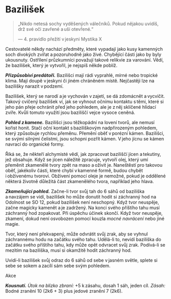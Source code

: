 # Bazilišek

> „Nikdo netesá sochy vyděšených válečníků. Pokud nějakou uvidíš, drž své oči zavřené a uši otevřené.“
>  
> — 4. pravidlo přežití v jeskyni Mystika X

Cestovatelé někdy nachází předměty, které vypadají jako kusy kamenných soch divokých zvířat a pozoruhodně jako živé. Chybějící části jako by byly ukousnuty. Ostřílení průzkumníci považují takové relikvie za varování. Vědí, že bazilišek, který je vytvořil, je nejspíš někde poblíž.
  
***Přizpůsobiví predátoři.*** Bazilišci mají rádi vyprahlé, mírné nebo tropické klima. Mají doupě v jeskyni či jiném chráněném místě. Nejčastěji lze na bazilišky narazit v podzemí.
  
Bazilišek, který se narodí a je vychován v zajetí, se dá zdomácnět a vycvičit. Takový cvičený bazilišek ví, jak se vyhnout očnímu kontaktu s těmi, které si jeho pán přeje ochránit před jeho pohledem, ale je z něj sklíčené hlídací zvíře. Kvůli tomuto využití jsou baziliščí vejce vysoce ceněná.
  
***Pohled z kamene.*** Bazilišci jsou těžkopádní na lovení tvorů, ale nemusí kořist honit. Stačí oční kontakt s baziliškovým nadpřirozeným pohledem, který způsobuje rychlou přeměnu. Přemění oběť v porézní kámen. Bazilišci, se svými silnými čelistmi, jsou schopni pozřít kámen. V jeho jícnu se kámen navrací do organické formy.
  
Říká se, že někteří alchymisté vědí, jak zpracovat baziliščí jícen a tekutiny, jež obsahuje. Když se jícen náležitě zpracuje, vytvoří olej, který umí přeměnit zkamenělé tvory zpět na maso a oživit je. Naneštěstí pro takovou oběť, jakékoliv části, které chybí v kamenné formě, budou chybět i obživenému tvorovi. Obživení pomocí oleje je nemožné, pokud je oddělené některá životně důležitá část zkamenělého tvora, například jeho hlava.

<Monster 
    title="Bazilišek"
    subtitle="Střední obluda, bez přesvědčení"
    armor-class="15 (přirozená zbroj)"
    hit-points="52 (8k8 + 16)"
    speed="4 sáhy"
    str="16 (+3)"
    dex="8 (-1)"
    con="15 (+2)"
    int="2 (-4)"
    wis="8 (-1)"
    cha="7 (-2)"
    senses="vidění ve tmě 12 sáhů, pasivní Vnímání 9"
    languages="—"
    challenge="3 (700 ZK)"
    >
 
***Zkameňující pohled.*** Začne-li tvor svůj tah do 6 sáhů od baziliška a navzájem se vidí, bazilišek ho může donutit hodit si záchranný hod na Odolnost se SO 12, pokud bazilišek není neschopný. Když tvor neuspěje, začne magicky kamenět a je zadržený. Na konci svého příštího tahu musí záchranný hod zopakovat. Při úspěchu účinek skončí. Když tvor neuspěje, zkamení, dokud není osvobozen pomocí kouzla *mocné navrácení* nebo jiné magie.
  
Tvor, který není překvapený, může odvrátit svůj zrak, aby se vyhnul záchrannému hodu na začátku svého tahu. Udělá-li to, nevidí baziliška do začátku svého příštího tahu, kdy může opět odvracet svůj zrak. Podívá-li se mezitím na baziliška, musí si okamžitě hodit záchranný hod.
  
Uvidí-li bazilišek svůj odraz do 6 sáhů od sebe v jasném světle, splete si sebe se sokem a zacílí sám sebe svým pohledem.
  
Akce
  
***Kousnutí.*** *Útok na blízko zbraní:* +5 k zásahu, dosah 1 sáh, jeden cíl. *Zásah:* Bodné zranění 10 (2k6 + 3) plus jedové zranění 7 (2k6).
 
</Monster>
